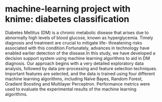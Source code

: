 # machine-learning project with knime: diabetes classification


Diabetes Mellitus (DM) is a chronic metabolic disease that arises due to abnormally high levels of blood glucose, known as hyperglycemia. Timely diagnosis and treatment are crucial to mitigate life- threatening risks associated with this condition.Fortunately, advances in technology have enabled earlier detection of the disease.In this study, we have developed a decision support system using machine learning algorithms to aid in DM diagnosis.
Our approach begins with a very detailed exploratory data analysis, followed by data pre-processing and feature selection techniques. Important features are selected, and the data is trained using four different machine learning algorithms, including Naïve Bayes, Random Forest, Gradient Boosting and Multilayer Perceptron. Performance metrics were used to evaluate the experimental results of the machine learning algorithms.
